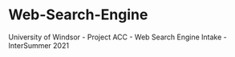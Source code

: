 # Web-Search-Engine
University of Windsor - Project
ACC - Web Search Engine
Intake - InterSummer 2021
